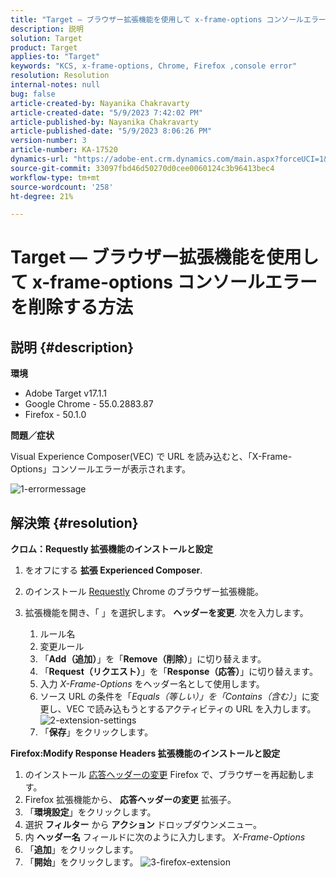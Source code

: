 ```yaml
---
title: "Target — ブラウザー拡張機能を使用して x-frame-options コンソールエラーを削除する方法"
description: 説明
solution: Target
product: Target
applies-to: "Target"
keywords: "KCS, x-frame-options, Chrome, Firefox ,console error"
resolution: Resolution
internal-notes: null
bug: false
article-created-by: Nayanika Chakravarty
article-created-date: "5/9/2023 7:42:02 PM"
article-published-by: Nayanika Chakravarty
article-published-date: "5/9/2023 8:06:26 PM"
version-number: 3
article-number: KA-17520
dynamics-url: "https://adobe-ent.crm.dynamics.com/main.aspx?forceUCI=1&pagetype=entityrecord&etn=knowledgearticle&id=dde4a48e-a1ee-ed11-8849-6045bd006b4b"
source-git-commit: 33097fbd46d50270d0cee0060124c3b96413bec4
workflow-type: tm+mt
source-wordcount: '258'
ht-degree: 21%

---
```


# Target — ブラウザー拡張機能を使用して x-frame-options コンソールエラーを削除する方法

## 説明 {#description}


<b>環境</b>

- Adobe Target v17.1.1
- Google Chrome - 55.0.2883.87
- Firefox - 50.1.0


<b>問題／症状</b>

Visual Experience Composer(VEC) で URL を読み込むと、「X-Frame-Options」コンソールエラーが表示されます。

![1-errormessage](https://helpx.adobe.com/content/dam/help/en/target/kb/how-to-use-a-browser-extension-to-remove-x-frame-options-console/jcr%3acontent/main-pars/image/1-errormessage.jpg "1-errormessage")


## 解決策 {#resolution}


<b>クロム：Requestly 拡張機能のインストールと設定</b>

1. をオフにする <b>拡張 Experienced Composer</b>.
2. のインストール [Requestly](https://chrome.google.com/webstore/detail/requestly/mdnleldcmiljblolnjhpnblkcekpdkpa?hl=en) Chrome のブラウザー拡張機能。
3. 拡張機能を開き、「 」を選択します。 <b>ヘッダーを変更</b>. 次を入力します。

   1. ルール名
   2. 変更ルール
   3. 「<b>Add（追加）</b>」を「<b>Remove（削除）</b>」に切り替えます。
   4. 「<b>Request（リクエスト）</b>」を「<b>Response（応答）</b>」に切り替えます。
   5. 入力 *X-Frame-Options* をヘッダー名として使用します。
   6. ソース URL の条件を「*Equals（等しい）」を「Contains（含む）*」に変更し、VEC で読み込もうとするアクティビティの URL を入力します。
      ![2-extension-settings](https://helpx.adobe.com/content/dam/help/en/target/kb/how-to-use-a-browser-extension-to-remove-x-frame-options-console/jcr%3acontent/main-pars/procedure/proc_par/step_2/step_par/image/2-extension-settings.png "2-extension-settings")
   7. 「<b>保存</b>」をクリックします。


<b>Firefox:Modify Response Headers 拡張機能のインストールと設定</b>

1. のインストール [応答ヘッダーの変更](https://addons.mozilla.org/en-US/firefox/addon/modheader-firefox/) Firefox で、ブラウザーを再起動します。
2. Firefox 拡張機能から、 <b>応答ヘッダーの変更</b> 拡張子。
3. 「<b>環境設定</b>」をクリックします。
4. 選択 <b>フィルター</b> から <b>アクション</b> ドロップダウンメニュー。
5. 内 <b>ヘッダー名</b> フィールドに次のように入力します。 *X-Frame-Options*
6. 「<b>追加</b>」をクリックします。
7. 「<b>開始</b>」をクリックします。
   ![3-firefox-extension](https://helpx.adobe.com/content/dam/help/en/target/kb/how-to-use-a-browser-extension-to-remove-x-frame-options-console/jcr%3acontent/main-pars/procedure_1532616470/proc_par/step_1817832849/step_par/image/3-firefox-extension.png "3-firefox-extension")

